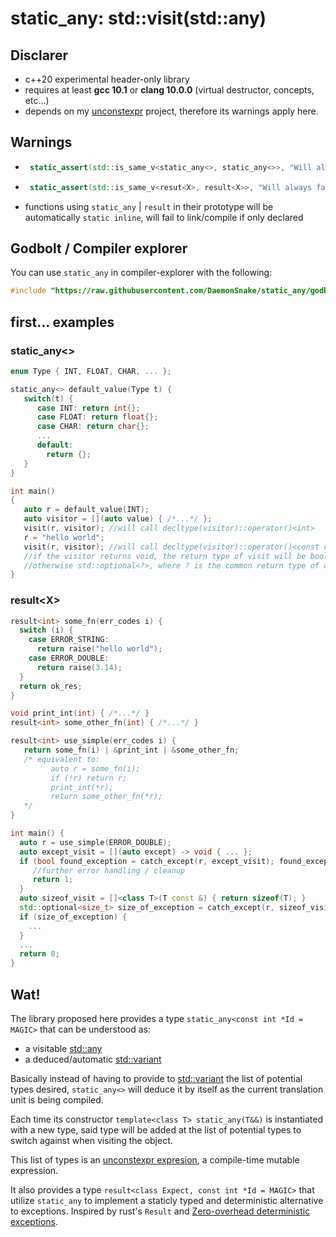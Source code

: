 # static_any: std::visit(std::any)

## Disclarer
- c++20 experimental header-only library
- requires at least **gcc 10.1** or **clang 10.0.0** (virtual destructor, concepts, etc...)
- depends on my [unconstexpr] project, therefore its warnings apply here.

## Warnings
- ```c++
   static_assert(std::is_same_v<static_any<>, static_any<>>, "Will always fail!");
  ```
- ```c++
   static_assert(std::is_same_v<resut<X>, result<X>>, "Will always fail too!");
  ```
- functions using `static_any` | `result` in their prototype will be automatically `static inline`, will fail to link/compile if only declared

## Godbolt / Compiler explorer
You can use `static_any` in compiler-explorer with the following:
```c++
#include "https://raw.githubusercontent.com/DaemonSnake/static_any/godbolt/godbolt.hpp"
```

## first... examples
### static_any<>
```c++
enum Type { INT, FLOAT, CHAR, ... };

static_any<> default_value(Type t) {
   switch(t) {
      case INT: return int{};
      case FLOAT: return float{};
      case CHAR: return char{};
      ...
      default:
        return {};
   }
}

int main()
{
   auto r = default_value(INT);
   auto visitor = [](auto value) { /*...*/ };
   visit(r, visitor); //will call decltype(visitor)::operator()<int>
   r = "hello world";
   visit(r, visitor); //will call decltype(visitor)::operator()<const char *>
   //if the visitor returns void, the return type of visit will be bool
   //otherwise std::optional<?>, where ? is the common return type of all possible calls to visitor's call operator
}
```
### result\<X>
```c++
result<int> some_fn(err_codes i) {
  switch (i) {
    case ERROR_STRING:
      return raise("hello world");
    case ERROR_DOUBLE:
      return raise(3.14);
  }
  return ok_res;
}

void print_int(int) { /*...*/ }
result<int> some_other_fn(int) { /*...*/ }

result<int> use_simple(err_codes i) {
   return some_fn(i) | &print_int | &some_other_fn;
   /* equivalent to:
         auto r = some_fn(i);
         if (!r) return r;
         print_int(*r);
         return some_other_fn(*r);
   */
}

int main() {
  auto r = use_simple(ERROR_DOUBLE);
  auto except_visit = [](auto except) -> void { ... };
  if (bool found_exception = catch_except(r, except_visit); found_exception) {
     //further error handling / cleanup
     return 1;
  }
  auto sizeof_visit = []<class T>(T const &) { return sizeof(T); }
  std::optional<size_t> size_of_exception = catch_except(r, sizeof_visit);
  if (size_of_exception) {
    ...
  }
  ...
  return 0;
}
```
## Wat!
The library proposed here provides a type `static_any<const int *Id = MAGIC>` that can be understood as:
- a visitable [std::any]
- a deduced/automatic [std::variant]

Basically instead of having to provide to [std::variant] the list of potential types desired,
`static_any<>` will deduce it by itself as the current translation unit is being compiled.

Each time its constructor `template<class T> static_any(T&&)` is instantiated with a new type,
said type will be added at the list of potential types to switch against when visiting the object.

This list of types is an [unconstexpr expresion](https://github.com/DaemonSnake/unconstexpr-cpp20), a compile-time mutable expression.

It also provides a type `result<class Expect, const int *Id = MAGIC>` that utilize `static_any` to implement a staticly typed and deterministic alternative to exceptions.
Inspired by rust's `Result` and [Zero-overhead deterministic exceptions].

[unconstexpr]: https://github.com/DaemonSnake/unconstexpr-cpp20
[std::variant]: https://en.cppreference.com/w/cpp/utility/variant
[std::any]: https://en.cppreference.com/w/cpp/utility/any
[Zero-overhead deterministic exceptions]: http://www.open-std.org/jtc1/sc22/wg21/docs/papers/2018/p0709r2.pdf
